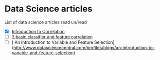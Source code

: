 # Data Science articles 

List of data science articles read un/read


- [x] [Introduction to Correlation](https://www.datascience.com/blog/introduction-to-correlation-learn-data-science-tutorials) 
- [ ] [3 basic classifier and feature correlation](https://www.kaggle.com/asparago/3-basic-classifiers-and-features-correlation)
- [ ] [ An Introduction to Variable and Feature Selection] (http://www.datasciencecentral.com/profiles/blogs/an-introduction-to-variable-and-feature-selection)
